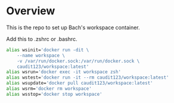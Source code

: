 # Overview

This is the repo to set up Bach's workspace container.

Add this to .zshrc or .bashrc.

``` bash
alias wsinit='docker run -dit \
    --name workspace \
    -v /var/run/docker.sock:/var/run/docker.sock \
    caudit123/workspace:latest'
alias wsrun='docker exec -it workspace zsh'
alias wstest='docker run -it --rm caudit123/workspace:latest'
alias wsupdate='docker pull caudit123/workspace:latest'
alias wsrm='docker rm workspace'
alias wsstop='docker stop workspace'
```